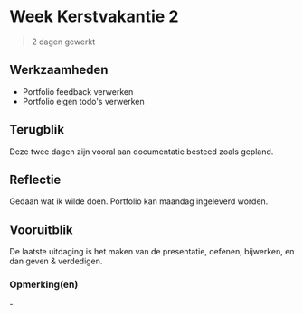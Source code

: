# Week Kerstvakantie 2
> 2 dagen gewerkt

## Werkzaamheden
- Portfolio feedback verwerken
- Portfolio eigen todo's verwerken

## Terugblik
Deze twee dagen zijn vooral aan documentatie besteed zoals gepland.

## Reflectie
Gedaan wat ik wilde doen. Portfolio kan maandag ingeleverd worden.

## Vooruitblik
De laatste uitdaging is het maken van de presentatie, oefenen, bijwerken, en dan geven & verdedigen.

### Opmerking(en)
\-
